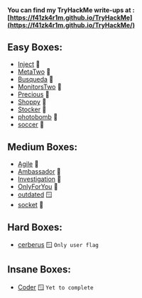 #### You can find my TryHackMe write-ups at : [https://f41zk4r1m.github.io/TryHackMe](https://f41zk4r1m.github.io/TryHackMe/)



## Easy Boxes:

  - [Inject](https://f41zk4r1m.github.io/HackTheBox/Inject) 🐧
  - [MetaTwo](https://f41zk4r1m.github.io/HackTheBox/MetaTwo) 🐧
  - [Busqueda](https://f41zk4r1m.github.io/HackTheBox/Busqueda) 🐧
  - [MonitorsTwo](https://f41zk4r1m.github.io/HackTheBox/MonitorsTwo) 🐧
  - [Precious](https://f41zk4r1m.github.io/HackTheBox/Precious) 🐧
  - [Shoppy](https://f41zk4r1m.github.io/HackTheBox/Shoppy) 🐧
  - [Stocker](https://f41zk4r1m.github.io/HackTheBox/Stocker) 🐧
  - [photobomb](https://f41zk4r1m.github.io/HackTheBox/photobomb) 🐧
  - [soccer](https://f41zk4r1m.github.io/HackTheBox/soccer) 🐧



## Medium Boxes:

  - [Agile](https://f41zk4r1m.github.io/HackTheBox/Agile) 🐧
  - [Ambassador](https://f41zk4r1m.github.io/HackTheBox/Ambassador) 🐧
  - [Investigation](https://f41zk4r1m.github.io/HackTheBox/Investigation) 🐧
  - [OnlyForYou](https://f41zk4r1m.github.io/HackTheBox/OnlyForYou) 🐧
  - [outdated](https://f41zk4r1m.github.io/HackTheBox/outdated) 🪟
  - [socket](https://f41zk4r1m.github.io/HackTheBox/socket) 🐧

## Hard Boxes:

  - [cerberus](https://f41zk4r1m.github.io/HackTheBox/cerberus) 🪟 ```Only user flag```

## Insane Boxes:

  - [Coder](https://f41zk4r1m.github.io/HackTheBox/Coder) 🪟 ```Yet to complete```
